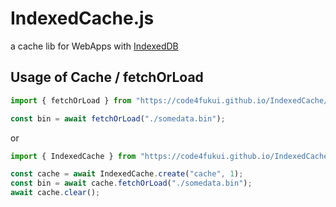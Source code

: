 # IndexedCache.js

a cache lib for WebApps with [IndexedDB](https:/github.com/code4fukui/IndexedDB)

## Usage of Cache / fetchOrLoad

```js
import { fetchOrLoad } from "https://code4fukui.github.io/IndexedCache/IndexedCache.js";

const bin = await fetchOrLoad("./somedata.bin");
```

or

```js
import { IndexedCache } from "https://code4fukui.github.io/IndexedCache/IndexedCache.js";

const cache = await IndexedCache.create("cache", 1);
const bin = await cache.fetchOrLoad("./somedata.bin");
await cache.clear();
```
